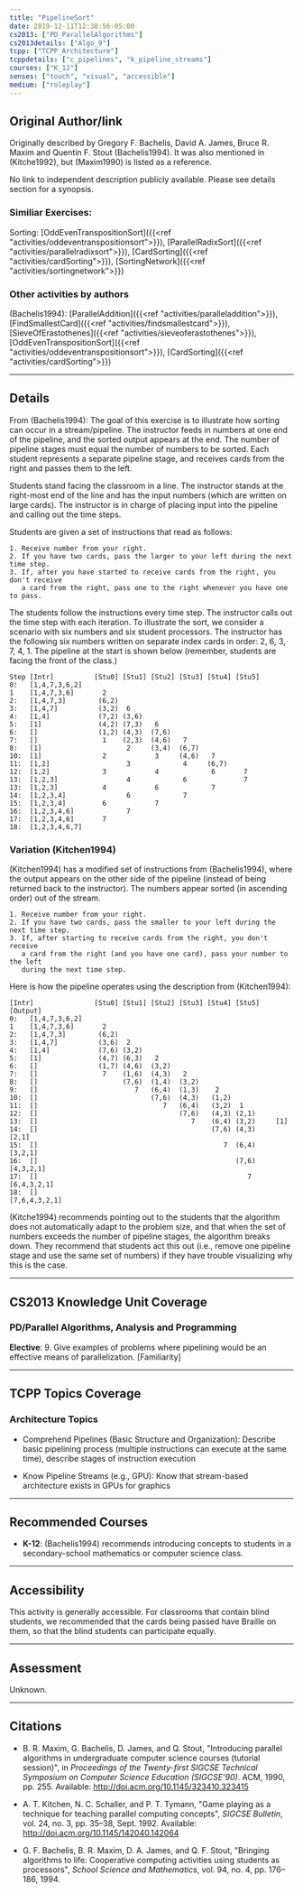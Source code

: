 ```yaml
---
title: "PipelineSort"
date: 2019-12-11T12:38:56-05:00
cs2013: ["PD_ParallelAlgorithms"]
cs2013details: ["Algo_9"]
tcpp: ["TCPP_Architecture"]
tcppdetails: ["c_pipelines", "k_pipeline_streams"]
courses: ["K_12"]
senses: ["touch", "visual", "accessible"]
medium: ["roleplay"]
---
```


## Original Author/link

Originally described by Gregory F. Bachelis, David A. James, Bruce R. Maxim and Quentin F. Stout (Bachelis1994). It was also mentioned in (Kitche1992),
but (Maxim1990) is listed as a reference.

No link to independent description publicly available. Please see details section for a synopsis.

### Similiar Exercises: 

Sorting: [OddEvenTranspositionSort]({{<ref "activities/oddeventranspositionsort">}}), [ParallelRadixSort]({{<ref "activities/parallelradixsort">}}), [CardSorting]({{<ref "activities/cardSorting">}}), [SortingNetwork]({{<ref "activities/sortingnetwork">}})

### Other activities by authors
(Bachelis1994): [ParallelAddition]({{<ref "activities/paralleladdition">}}), [FindSmallestCard]({{<ref "activities/findsmallestcard">}}), [SieveOfErastothenes]({{<ref "activities/sieveoferastothenes">}}), [OddEvenTranspositionSort]({{<ref "activities/oddeventranspositionsort">}}), [CardSorting]({{<ref "activities/cardSorting">}})


---

## Details

From (Bachelis1994): The goal of this exercise is to illustrate how sorting can occur in a stream/pipeline. The instructor feeds in numbers at one end of the pipeline, and the sorted output appears at the end.
The number of pipeline stages must equal the number of numbers to be sorted. Each student represents a separate pipeline stage, and receives cards from the right and passes them to the left. 

Students stand facing the classroom in a line. The instructor stands at the right-most end of the line and has the input numbers (which are written on large cards). The instructor is in charge of placing input into the pipeline and calling out the time steps. 

Students are given a set of instructions that read as follows:

```text
1. Receive number from your right. 
2. If you have two cards, pass the larger to your left during the next time step.
3. If, after you have started to receive cards from the right, you don't receive 
   a card from the right, pass one to the right whenever you have one to pass. 
``` 

The students follow the instructions every time step. The instructor calls out the time step with each iteration. To illustrate the sort, we consider a scenario with six numbers and six student processors. The instructor has the following six numbers written on separate index cards in order: 2, 6, 3, 7, 4, 1. The pipeline at the start is shown below (remember, students are facing the front of the class.)

```text
Step [Intr]          [Stu0] [Stu1] [Stu2] [Stu3] [Stu4] [Stu5]
0:   [1,4,7,3,6,2]          
1    [1,4,7,3,6]       2 
2:   [1,4,7,3]        (6,2)
3:   [1,4,7]          (3,2)  6
4:   [1,4]            (7,2) (3,6)
5:   [1]              (4,2) (7,3)   6
6:   []               (1,2) (4,3)  (7,6)
7:   []                1    (2,3)  (4,6)   7
8:   [1]                     2     (3,4)  (6,7)
10:  [1]               2            3     (4,6)   7
11:  [1,2]                   3             4     (6,7)
12:  [1,2]             3            4             6       7  
13:  [1,2,3]                 4             6              7  
13:  [1,2,3]           4            6             7         
14:  [1,2,3,4]               6             7       
15:  [1,2,3,4]         6            7
16:  [1,2,3,4,6]             7
17:  [1,2,3,4,6]       7
18:  [1,2,3,4,6,7]
```

### Variation (Kitchen1994)
(Kitchen1994) has a modified set of instructions from (Bachelis1994), where the output appears on the other side of the pipeline (instead of being returned back to the instructor). The numbers appear sorted 
(in ascending order) out of the stream. 

```text
1. Receive number from your right. 
2. If you have two cards, pass the smaller to your left during the next time step.
3. If, after starting to receive cards from the right, you don't receive 
   a card from the right (and you have one card), pass your number to the left 
   during the next time step. 
``` 

Here is how the pipeline operates using the description from (Kitchen1994):

```textStep 
[Intr]               [Stu0] [Stu1] [Stu2] [Stu3] [Stu4] [Stu5]   [Output]
0:   [1,4,7,3,6,2]          
1    [1,4,7,3,6]       2 
2:   [1,4,7,3]        (6,2)
3:   [1,4,7]          (3,6)  2
4:   [1,4]            (7,6) (3,2)
5:   [1]              (4,7) (6,3)   2
6:   []               (1,7) (4,6)  (3,2)
7:   []                7    (1,6)  (4,3)   2
8:   []                     (7,6)  (1,4)  (3,2)
9:   []                        7   (6,4)  (1,3)    2
10:  []                            (7,6)  (4,3)   (1,2)
11:  []                               7   (6,4)   (3,2)  1  
12:  []                                   (7,6)   (4,3) (2,1)   
13:  []                                      7    (6,4) (3,2)     [1]
14:  []                                           (7,6) (4,3)     [2,1]                 
15:  []                                              7  (6,4)     [3,2,1] 
16:  []                                                 (7,6)     [4,3,2,1] 
17:  []                                                    7      [6,4,3,2,1]
18:  []                                                           [7,6,4,3,2,1]  
```


(Kitche1994) recommends pointing out to the students that the algorithm does not automatically adapt to the problem size, and that when the set of numbers exceeds the number of pipeline stages, the 
algorithm breaks down. They recommend that students act this out (i.e., remove one pipeline stage and use the same set of numbers) if they have trouble visualizing why this is the case.


---

## CS2013 Knowledge Unit Coverage

### PD/Parallel Algorithms, Analysis and Programming

**Elective**:
9\. Give examples of problems where pipelining would be an effective means of parallelization. [Familiarity]

---

## TCPP Topics Coverage

### Architecture Topics

* Comprehend Pipelines (Basic Structure and Organization): Describe basic pipelining process (multiple instructions can execute at the same time), describe stages of instruction execution

* Know Pipeline Streams (e.g., GPU): Know that stream-based architecture exists in GPUs for graphics

---

## Recommended Courses

* **K-12**: (Bachelis1994) recommends introducing concepts to students in a secondary-school mathematics or computer science class.

---

## Accessibility

This activity is generally accessible. For classrooms that contain blind students, we recommended that the cards being passed have Braille on them, so that the blind students 
can participate equally. 

---


## Assessment 

Unknown.

---

## Citations


* B. R. Maxim, G. Bachelis, D. James, and Q. Stout, "Introducing parallel algorithms in undergraduate computer science courses (tutorial session)", in _Proceedings of the Twenty-first SIGCSE Technical Symposium 
  on Computer Science Education (SIGCSE'90)_. ACM, 1990, pp. 255. Available: http://doi.acm.org/10.1145/323410.323415

* A. T. Kitchen, N. C. Schaller, and P. T. Tymann, "Game playing as a technique for teaching parallel computing concepts", _SIGCSE Bulletin_, vol. 24, no. 3, pp. 35–38, Sept. 1992.
  Available: http://doi.acm.org/10.1145/142040.142064

* G. F. Bachelis, B. R. Maxim, D. A. James, and Q. F. Stout, "Bringing algorithms to life: Cooperative computing activities using students as processors", _School Science and Mathematics_,
  vol. 94, no. 4, pp. 176–186, 1994.
